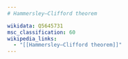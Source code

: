 ```yaml
---
# Hammersley–Clifford theorem

wikidata: Q5645731
msc_classification: 60
wikipedia_links:
  - "[[Hammersley–Clifford theorem]]"
---
```

